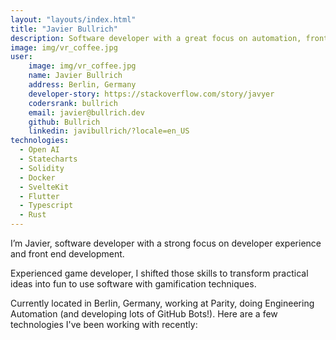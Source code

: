 ```yaml
---
layout: "layouts/index.html"
title: "Javier Bullrich"
description: Software developer with a great focus on automation, front end and developer’s experience.
image: img/vr_coffee.jpg
user:
    image: img/vr_coffee.jpg
    name: Javier Bullrich
    address: Berlin, Germany
    developer-story: https://stackoverflow.com/story/javyer
    codersrank: bullrich
    email: javier@bullrich.dev
    github: Bullrich
    linkedin: javibullrich/?locale=en_US
technologies:
  - Open AI
  - Statecharts
  - Solidity
  - Docker
  - SvelteKit
  - Flutter
  - Typescript
  - Rust
---
```

<p>I’m Javier, software developer with a strong focus on developer experience and front end development.</p>

<p>Experienced game developer, I shifted those skills to transform practical ideas into fun to use software with gamification techniques.</p>

<p>Currently located in Berlin, Germany, working at Parity, doing Engineering Automation (and developing lots of GitHub Bots!). Here are a few technologies I've been working with recently:</p>
